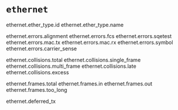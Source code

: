 # `ethernet`

ethernet.ether_type.id
ethernet.ether_type.name

ethernet.errors.alignment
ethernet.errors.fcs
ethernet.errors.sqetest
ethernet.errors.mac.tx
ethernet.errors.mac.rx
ethernet.errors.symbol
ethernet.errors.carrier_sense

ethernet.collisions.total
ethernet.collisions.single_frame
ethernet.collisions.multi_frame
ethernet.collisions.late
ethernet.collisions.excess

ethernet.frames.total
ethernet.frames.in
ethernet.frames.out
ethernet.frames.too_long

ethernet.deferred_tx
